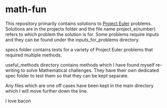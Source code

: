 # math-fun
This repository primarily contains solutions to [Project Euler](https://projecteuler.net/) problems.
Solutions are in the projects folder and the file name project_e(number) refers to which problem the solution is for.
Some problems require inputs and they can be found under the inputs_for_problems directory.

specs folder contains tests for a variety of Project Euler problems that required multiple methods.

useful_methods directory contains methods which I have found myself re-writing to solve Mathematical challenges.
They have their own dedicated spec folder to test them so that they can be kept separate.

Any files which are one off cases have been kept in the main directory which I will move further down the line.

I love bacon
